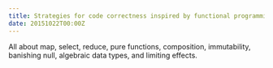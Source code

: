 ```yaml
---
title: Strategies for code correctness inspired by functional programming
date: 20151022T00:00Z
---
```


<!-- {% embed https://www.youtube.com/embed/GlMX_tlisF8 %} -->

All about map, select, reduce, pure functions, composition, immutability, banishing null, algebraic data types, and limiting effects.
